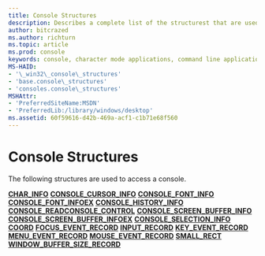 ```yaml
---
title: Console Structures
description: Describes a complete list of the structurest that are used to access a console.
author: bitcrazed
ms.author: richturn
ms.topic: article
ms.prod: console
keywords: console, character mode applications, command line applications, terminal applications, console api
MS-HAID:
- '\_win32\_console\_structures'
- 'base.console\_structures'
- 'consoles.console\_structures'
MSHAttr:
- 'PreferredSiteName:MSDN'
- 'PreferredLib:/library/windows/desktop'
ms.assetid: 60f59616-d42b-469a-acf1-c1b71e68f560
---
```


# Console Structures


The following structures are used to access a console.

[**CHAR\_INFO**](char-info-str.md)
[**CONSOLE\_CURSOR\_INFO**](console-cursor-info-str.md)
[**CONSOLE\_FONT\_INFO**](console-font-info-str.md)
[**CONSOLE\_FONT\_INFOEX**](console-font-infoex.md)
[**CONSOLE\_HISTORY\_INFO**](console-history-info.md)
[**CONSOLE\_READCONSOLE\_CONTROL**](console-readconsole-control.md)
[**CONSOLE\_SCREEN\_BUFFER\_INFO**](console-screen-buffer-info-str.md)
[**CONSOLE\_SCREEN\_BUFFER\_INFOEX**](console-screen-buffer-infoex.md)
[**CONSOLE\_SELECTION\_INFO**](console-selection-info-str.md)
[**COORD**](coord-str.md)
[**FOCUS\_EVENT\_RECORD**](focus-event-record-str.md)
[**INPUT\_RECORD**](input-record-str.md)
[**KEY\_EVENT\_RECORD**](key-event-record-str.md)
[**MENU\_EVENT\_RECORD**](menu-event-record-str.md)
[**MOUSE\_EVENT\_RECORD**](mouse-event-record-str.md)
[**SMALL\_RECT**](small-rect-str.md)
[**WINDOW\_BUFFER\_SIZE\_RECORD**](window-buffer-size-record-str.md)
 

 




